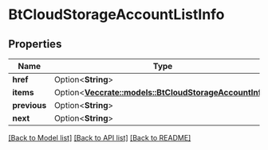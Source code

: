 # BtCloudStorageAccountListInfo

## Properties

Name | Type | Description | Notes
------------ | ------------- | ------------- | -------------
**href** | Option<**String**> |  | [optional]
**items** | Option<[**Vec<crate::models::BtCloudStorageAccountInfo>**](BTCloudStorageAccountInfo.md)> |  | [optional]
**previous** | Option<**String**> |  | [optional]
**next** | Option<**String**> |  | [optional]

[[Back to Model list]](../README.md#documentation-for-models) [[Back to API list]](../README.md#documentation-for-api-endpoints) [[Back to README]](../README.md)


